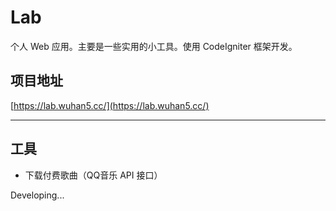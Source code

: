 # Lab
个人 Web 应用。主要是一些实用的小工具。使用 CodeIgniter 框架开发。

## 项目地址
[https://lab.wuhan5.cc/](https://lab.wuhan5.cc/)

--------
## 工具
- 下载付费歌曲（QQ音乐 API 接口）

Developing...

